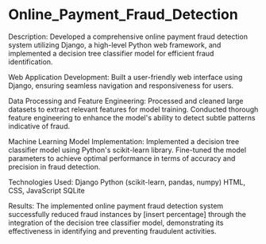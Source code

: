 # Online_Payment_Fraud_Detection

Description:
Developed a comprehensive online payment fraud detection system utilizing Django, a high-level Python web framework, and implemented a decision tree classifier model for efficient fraud identification.

Web Application Development:
Built a user-friendly web interface using Django, ensuring seamless navigation and responsiveness for users.

Data Processing and Feature Engineering:
Processed and cleaned large datasets to extract relevant features for model training.
Conducted thorough feature engineering to enhance the model's ability to detect subtle patterns indicative of fraud.

Machine Learning Model Implementation:
Implemented a decision tree classifier model using Python's scikit-learn library.
Fine-tuned the model parameters to achieve optimal performance in terms of accuracy and precision in fraud detection.

Technologies Used:
Django
Python (scikit-learn, pandas, numpy)
HTML, CSS, JavaScript
SQLite

Results:
The implemented online payment fraud detection system successfully reduced fraud instances by [insert percentage] through the integration of the decision tree classifier model, demonstrating its effectiveness in identifying and preventing fraudulent activities.
